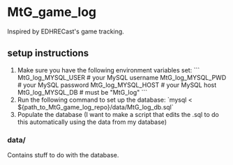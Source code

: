 # MtG_game_log
Inspired by EDHRECast's game tracking.

## setup instructions

<ol>
<li>Make sure you have the following environment variables set:
```
MtG_log_MYSQL_USER  # your MySQL username
MtG_log_MYSQL_PWD   # your MySQL password
MtG_log_MYSQL_HOST  # your MySQL host
MtG_log_MYSQL_DB    # must be "MtG_log"
```</li>
<li>Run the following command to set up the database: `mysql < ${path_to_MtG_game_log_repo}/data/MtG_log_db.sql`</li>
<li>Populate the database (I want to make a script that edits the .sql to do this automatically using the data from my database)</li>
</ol>

### data/
Contains stuff to do with the database.
